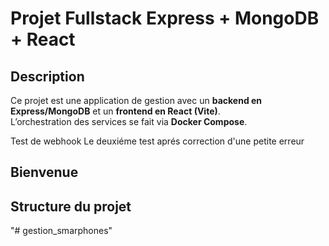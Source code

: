 # Projet Fullstack Express + MongoDB + React

## Description
Ce projet est une application de gestion avec un **backend en Express/MongoDB** et un **frontend en React (Vite)**.  
L’orchestration des services se fait via **Docker Compose**.

Test de webhook
Le deuxiéme test aprés correction d'une petite erreur

Bienvenue
---

##  Structure du projet
"# gestion_smarphones" 

